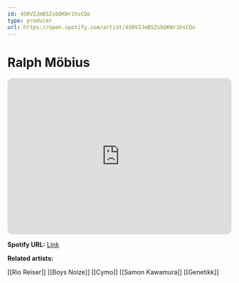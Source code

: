 ```yaml
---
id: 4SRV2JmBSZsbQKWr1hsCQo
type: producer
url: https://open.spotify.com/artist/4SRV2JmBSZsbQKWr1hsCQo
---
```

# Ralph Möbius

<iframe style="border-radius:12px" src="https://open.spotify.com/embed/artist/4SRV2JmBSZsbQKWr1hsCQo" width="100%" height="352" frameBorder="0" allowfullscreen="" allow="autoplay; clipboard-write; encrypted-media; fullscreen; picture-in-picture" loading="lazy"></iframe>

**Spotify URL:** [Link](https://open.spotify.com/artist/4SRV2JmBSZsbQKWr1hsCQo)

**Related artists:**

[[Rio Reiser]]
[[Boys Noize]]
[[Cymo]]
[[Samon Kawamura]]
[[Genetikk]]
